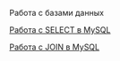 Работа с базами данных

[Работа с SELECT в MySQL](https://docs.google.com/spreadsheets/d/1cmq6yfm1h5RRuVHDVmv97ivoAlLws7jT_KheVD0TDfw/edit?gid=0#gid=0)

[Работа с JOIN в MySQL](https://docs.google.com/spreadsheets/d/1BjZgeouWsfq0UzBMNFN-B9O_EVBcSLrQ0afd5siGfOI/edit?gid=0#gid=0)
